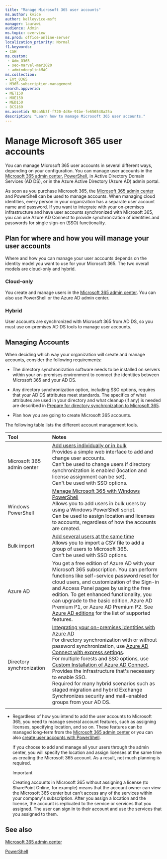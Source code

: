 ```yaml
---
title: "Manage Microsoft 365 user accounts"
ms.author: kvice
author: kelleyvice-msft
manager: laurawi
audience: Admin
ms.topic: overview
ms.prod: office-online-server
localization_priority: Normal
f1.keywords:
- CSH
ms.custom: 
 - Adm_O365
 - seo-marvel-mar2020
 - admindeeplinkMAC
ms.collection:
- Ent_O365
- M365-subscription-management
search.appverid:
- MET150
- MOE150
- MED150
- BCS160
ms.assetid: 98ca5b3f-f720-4d8e-91be-fe656548a25a
description: "Learn how to manage Microsoft 365 user accounts."
---
```


# Manage Microsoft 365 user accounts

You can manage Microsoft 365 user accounts in several different ways, depending on your configuration. You can manage user accounts in the [Microsoft 365 admin center](/admin), [PowerShell](manage-user-accounts-and-licenses-with-microsoft-365-powershell.md), in Active Directory Domain Services (AD DS), or in the Azure Active Directory (Azure AD) admin portal. 

As soon as you purchase Microsoft 365, the <a href="https://go.microsoft.com/fwlink/p/?linkid=2024339" target="_blank">Microsoft 365 admin center</a> and PowerShell can be used to manage accounts. When managing cloud identities, every person in your organization has a separate user account name and password. If you want to integrate with your on-premises infrastructure and have user accounts synchronized with Microsoft 365, you can use Azure AD Connect to provide synchronization of identities and passwords for single sign-on (SSO) functionality.
  
## Plan for where and how you will manage your user accounts

Where and how you can manage your user accounts depends on the identity model you want to use for your Microsoft 365. The two overall models are cloud-only and hybrid.
  
### Cloud-only

You create and manage users in the <a href="https://go.microsoft.com/fwlink/p/?linkid=2024339" target="_blank">Microsoft 365 admin center</a>. You can also use PowerShell or the Azure AD admin center. 
    
### Hybrid

User accounts are synchronized with Microsoft 365 from AD DS, so you must use on-premises AD DS tools to manage user accounts. 
    
## Managing Accounts

When deciding which way your organization will create and manage accounts, consider the following requirements:
  
- The directory synchronization software needs to be installed on servers within your on-premises environment to connect the identities between Microsoft 365 and your AD DS.
    
- Any directory synchronization option, including SSO options, requires that your AD DS attributes meet standards. The specifics of what attributes are used in your directory and what cleanup (if any) is needed are described in [Prepare for directory synchronization to Microsoft 365](prepare-for-directory-synchronization.md). 
    
- Plan how you are going to create Microsoft 365 accounts.
    
The following table lists the different account management tools.
    
|Tool|Notes|
|:-----|:-----|
|Microsoft 365 admin center  <br/> |[Add users individually or in bulk](../admin/add-users/add-users.md) <br/>  Provides a simple web interface to add and change user accounts.  <br/>  Can't be used to change users if directory synchronization is enabled (location and license assignment can be set).  <br/>  Can't be used with SSO options.  <br/> |
|Windows PowerShell  <br/> |[Manage Microsoft 365 with Windows PowerShell](./manage-microsoft-365-with-microsoft-365-powershell.md) <br/>  Allows you to add users in bulk users by using a Windows PowerShell script.  <br/>  Can be used to assign location and licenses to accounts, regardless of how the accounts are created.  <br/> |
|Bulk import  <br/> |[Add several users at the same time](add-several-users-at-the-same-time.md) <br/>  Allows you to import a CSV file to add a group of users to Microsoft 365.  <br/>  Can't be used with SSO options.  <br/> |
|Azure AD  <br/> |You get a free edition of Azure AD with your Microsoft 365 subscription. You can perform functions like self-service password reset for cloud users, and customization of the Sign-in and Access Panel pages by using the free edition. To get enhanced functionality, you can upgrade to the basic edition, Azure AD Premium P1, or Azure AD Premium P2. See [Azure AD editions](/azure/active-directory/fundamentals/active-directory-whatis) for the list of supported features.  <br/> |
|Directory synchronization  <br/> |[Integrating your on-premises identities with Azure AD](/azure/active-directory/hybrid/whatis-hybrid-identity) <br/>  For directory synchronization with or without password synchronization, use [Azure AD Connect with express settings](/azure/active-directory/hybrid/how-to-connect-install-express).  <br/>  For multiple forests and SSO options, use [Custom Installation of Azure AD Connect](/azure/active-directory/hybrid/how-to-connect-install-custom).  <br/>  Provides the infrastructure that's necessary to enable SSO.  <br/>  Required for many hybrid scenarios such as staged migration and hybrid Exchange  <br/>  Synchronizes security and mail-enabled groups from your AD DS.  <br/> |
|||
   
- Regardless of how you intend to add the user accounts to Microsoft 365, you need to manage several account features, such as assigning licenses, specifying location, and so on. These features can be managed long-term from the <a href="https://go.microsoft.com/fwlink/p/?linkid=2024339" target="_blank">Microsoft 365 admin center</a> or you can also [create user accounts with PowerShell](./create-user-accounts-with-microsoft-365-powershell.md).
    
    If you choose to add and manage all your users through the admin center, you will specify the location and assign licenses at the same time as creating the Microsoft 365 account. As a result, not much planning is required.
    
    > [!IMPORTANT]
    > Creating accounts in Microsoft 365 without assigning a license (to SharePoint Online, for example) means that the account owner can view the Microsoft 365 center but can't access any of the services within your company's subscription. After you assign a location and the license, the account is replicated to the service or services that you assigned. The user can sign in to their account and use the services that you assigned to them. 
  
## See also

[Microsoft 365 admin center](/admin)

[PowerShell](manage-user-accounts-and-licenses-with-microsoft-365-powershell.md)